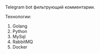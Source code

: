 Telegram bot фильтрующий комментарии.

Технологии:
1.  Golang
2.  Python
3.  MySql
4.  RabbitMQ
5.  Docker
